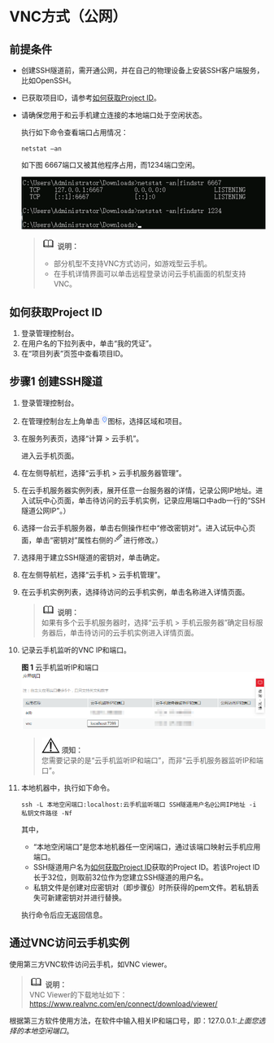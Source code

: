 # VNC方式（公网）<a name="cph_ug_0013"></a>

## 前提条件<a name="section13533746254"></a>

-   创建SSH隧道前，需开通公网，并在自己的物理设备上安装SSH客户端服务，比如OpenSSH。
-   已获取项目ID，请参考[如何获取Project ID](#section1827441014428)。
-   请确保您用于和云手机建立连接的本地端口处于空闲状态。

    执行如下命令查看端口占用情况：

    ```
    netstat –an
    ```

    如下图 6667端口又被其他程序占用，而1234端口空闲。

    ![](figures/zh-cn_image_0184567276.png)

    >![](public_sys-resources/icon-note.gif) **说明：**   
    >-   部分机型不支持VNC方式访问，如游戏型云手机。  
    >-   在手机详情界面可以单击远程登录访问云手机画面的机型支持VNC。  


## 如何获取Project ID<a name="section1827441014428"></a>

1.  登录管理控制台。
2.  在用户名的下拉列表中，单击“我的凭证”。
3.  在“项目列表”页签中查看项目ID。

## 步骤1 创建SSH隧道<a name="section9258213142515"></a>

1.  登录管理控制台。
2.  在管理控制台左上角单击![](figures/定位图标.png)图标，选择区域和项目。
3.  在服务列表页，选择“计算 \> 云手机”。

    进入云手机页面。

4.  在左侧导航栏，选择“云手机 \> 云手机服务器管理”。
5.  在云手机服务器实例列表，展开任意一台服务器的详情，记录公网IP地址。进入试玩中心页面，单击待访问的云手机实例，记录应用端口中adb一行的“SSH隧道公网IP”。）
6.  选择一台云手机服务器，单击右侧操作栏中“修改密钥对“。进入试玩中心页面，单击“密钥对”属性右侧的![](figures/zh-cn_image_0193369786.jpg)进行修改。）
7.  选择用于建立SSH隧道的密钥对，单击确定。
8.  在左侧导航栏，选择“云手机 \> 云手机管理”。
9.  在云手机实例列表，选择待访问的云手机实例，单击名称进入详情页面。

    >![](public_sys-resources/icon-note.gif) **说明：**   
    >如果有多个云手机服务器时，选择“云手机 \> 手机云服务器”确定目标服务器后，单击待访问的云手机实例进入详情页面。  

10. 记录云手机监听的VNC IP和端口。

    **图 1**  云手机监听IP和端口<a name="fig18732034124920"></a>  
    ![](figures/云手机监听IP和端口.png "云手机监听IP和端口")

    >![](public_sys-resources/icon-notice.gif) **须知：**   
    >您需要记录的是“云手机监听IP和端口”，而非“云手机服务器监听IP和端口”。  

11. 本地机器中，执行如下命令。

    ```
    ssh -L 本地空闲端口:localhost:云手机监听端口 SSH隧道用户名@公网IP地址 -i 私钥文件路径 -Nf
    ```

    其中，

    -   “本地空闲端口”是您本地机器任一空闲端口，通过该端口映射云手机应用端口。
    -   SSH隧道用户名为[如何获取Project ID](ADB方式（公网）.md#section1827441014428)获取的Project ID。若该Project ID长于32位，则取前32位作为您建立SSH隧道的用户名。
    -   私钥文件是创建对应密钥对（即步骤[6](ADB方式（公网）.md#li20629162115356)）时所获得的pem文件。若私钥丢失可新建密钥对并进行替换。

    执行命令后应无返回信息。


## 通过VNC访问云手机实例<a name="section1421291816220"></a>

使用第三方VNC软件访问云手机，如VNC viewer。

>![](public_sys-resources/icon-note.gif) **说明：**   
>VNC Viewer的下载地址如下：  
>https://www.realvnc.com/en/connect/download/viewer/  

根据第三方软件使用方法，在软件中输入相关IP和端口号，即：127.0.0.1:_上面您选择的本地空闲端口_。


